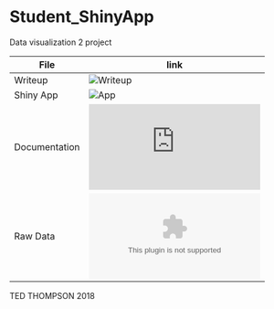 # Student_ShinyApp
Data visualization 2 project

| File | link |
| ---------- | -------- |
|Writeup|   ![Writeup](https://github.ubc.ca/ubc-mds-2017/DSCI_523_lab_4_tedd/blob/master/lab4.Rmd)   |
|Shiny App      |  ![App](https://github.com/TeddTech/Student_ShinyApp/blob/master/app.R)     |
| Documentation| ![Documentation](https://github.com/TeddTech/Student_ShinyApp/blob/master/Documentation.md)|
| Raw Data | ![data](https://github.com/TeddTech/Student_ShinyApp/blob/master/marks_data.csv) |

TED THOMPSON 2018
